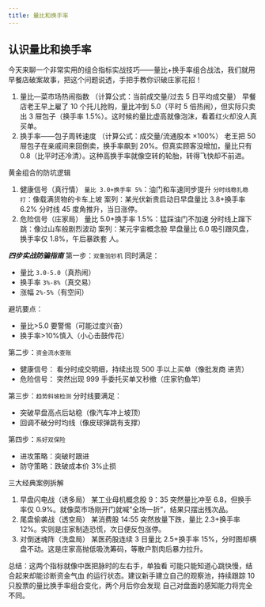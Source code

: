 ```yaml
---
title: 量比和换手率
---
```


## 认识量比和换手率

今天来聊一个非常实用的组合指标实战技巧——量比+换手率组合战法，我们就用早餐店破案故事，把这个问题说透，手把手教你识破庄家花招！

1. 量比—菜市场热闹指数
   （计算公式：当前成交量/过去 5 日平均成交量）
   早餐店老王早上雇了 10 个托儿抢购，量比冲到 5.0（平时 5 倍热闹），但实际只卖出 3 屉包子（换手率 1.5%）。这时候的量比虚高就像泡沫，看着红火却没人真买单。
2. 换手率——包子周转速度
   （计算公式：成交量/流通股本 ×100%）
   老王把 50 屉包子在亲戚间来回倒卖，换手率飙到 20%。但真实顾客没增加，量比只有 0.8（比平时还冷清）。这种高换手率就像空转的轮胎，转得飞快却不前进。

黄金组合的防坑逻辑

1. 健康信号（真行情）
   `量比 3.0+换手率 5%`：油门和车速同步提升
   `分时线稳扎稳打`：像载满货物的卡车上坡
   案列：某光伏新贵启动日早盘量比 3.8+换手率 6.2% 分时线 45 度角推升，当日涨停。
2. 危险信号（庄家局）
   量比 5.0+换手率 1.5%：猛踩油门不加速
   分时线上蹿下跳：像过山车般剧烈波动
   案列：某元宇宙概念股 早盘量比 6.0 吸引跟风盘，换手率仅 1.8%，午后暴跌套 人。

**_四步实战防骗指南_**
第一步：`双重验钞机`
同时满足：

- 量比 `3.0-5.0`（真热闹）
- 换手率 `3%-8%`（真交易）
- 涨幅 `2%-5%`（有空间）

避坑要点：

- 量比>5.0 要警惕（可能过度兴奋）
- 换手率>10%慎入（小心击鼓传花）

第二步：`资金流水查账`

- 健康信号： 看分时成交明细，持续出现 500 手以上买单（像批发商 进货）
- 危险信号： 突然出现 999 手委托买单又秒撤（庄家钓鱼竿）

第三步：`趋势斜坡检测`
分时线要满足：

- 突破早盘高点后站稳（像汽车冲上坡顶）
- 回调不破分时均线（像皮球弹跳有支撑）

第四步：`系好双保险`

- 进攻策略：突破时跟进
- 防守策略：跌破成本价 3%止损

三大经典案例拆解

1. 早盘闪电战（诱多局）
   某工业母机概念股 9：35 突然量比冲至 6.8，但换手率仅 0.9%。就像菜市场刚开门就喊”全场一折”，结果只摆出残次品。
2. 尾盘偷袭战（透空局）
   某消费股 14:55 突然放量下跌，量比 2.3+换手率 12%。实则是庄家制造恐慌，次日便反包涨停。
3. 对倒迷魂阵（洗盘局）
   某医药股连续 3 日量比 2.5+换手率 15%，分时图却横盘不动。这是庄家高抛低吸洗筹码，等散户割肉后暴力拉升。

总结：这两个指标就像中医把脉时的左右手，单独看 可能只能知道心跳快慢，结合起来却能诊断资金气血 的运行状态。建议新手建立自己的观察池，持续跟踪 10 只股票的量比换手率组合变化，两个月后你会发现 自己对盘面的感知能力将完全不同。
